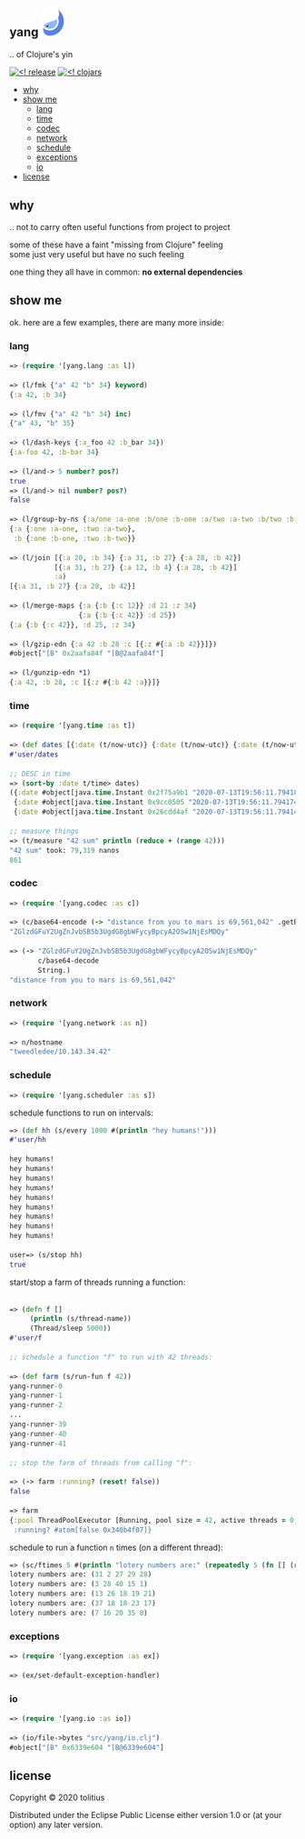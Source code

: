 ## yang <img src="doc/img/yang-logo.png" width="42px">

.. of Clojure's yin

[![<! release](https://img.shields.io/badge/dynamic/json.svg?label=release&url=https%3A%2F%2Fclojars.org%2Ftolitius%2Fyang%2Flatest-version.json&query=version&colorB=blue)](https://github.com/tolitius/yang/releases)
[![<! clojars](https://img.shields.io/clojars/v/tolitius/yang.svg)](https://clojars.org/tolitius/yang)

- [why](#why)
- [show me](#show-me)
  - [lang](#lang)
  - [time](#time)
  - [codec](#codec)
  - [network](#network)
  - [schedule](#schedule)
  - [exceptions](#exceptions)
  - [io](#io)
- [license](#license)

## why

.. not to carry often useful functions from project to project

some of these have a faint "missing from Clojure" feeling<br/>
some just very useful but have no such feeling

one thing they all have in common: **no external dependencies**

## show me

ok. here are a few examples, there are many more inside:

### lang

```clojure
=> (require '[yang.lang :as l])

=> (l/fmk {"a" 42 "b" 34} keyword)
{:a 42, :b 34}

=> (l/fmv {"a" 42 "b" 34} inc)
{"a" 43, "b" 35}

=> (l/dash-keys {:a_foo 42 :b_bar 34})
{:a-foo 42, :b-bar 34}

=> (l/and-> 5 number? pos?)
true
=> (l/and-> nil number? pos?)
false

=> (l/group-by-ns {:a/one :a-one :b/one :b-one :a/two :a-two :b/two :b-two})
{:a {:one :a-one, :two :a-two},
 :b {:one :b-one, :two :b-two}}

=> (l/join [{:a 20, :b 34} {:a 31, :b 27} {:a 28, :b 42}]
           [{:a 31, :b 27} {:a 12, :b 4} {:a 28, :b 42}]
           :a)
[{:a 31, :b 27} {:a 28, :b 42}]

=> (l/merge-maps {:a {:b {:c 12}} :d 21 :z 34}
                 {:a {:b {:c 42}} :d 25})
{:a {:b {:c 42}}, :d 25, :z 34}

=> (l/gzip-edn {:a 42 :b 28 :c [{:z #{:a :b 42}}]})
#object["[B" 0x2aafa84f "[B@2aafa84f"]

=> (l/gunzip-edn *1)
{:a 42, :b 28, :c [{:z #{:b 42 :a}}]}
```

### time

```clojure
=> (require '[yang.time :as t])

=> (def dates [{:date (t/now-utc)} {:date (t/now-utc)} {:date (t/now-utc)}])
#'user/dates

;; DESC in time
=> (sort-by :date t/time> dates)
({:date #object[java.time.Instant 0x2f75a9b1 "2020-07-13T19:56:11.794186Z"]}
 {:date #object[java.time.Instant 0x9cc0505 "2020-07-13T19:56:11.794174Z"]}
 {:date #object[java.time.Instant 0x26cdd4af "2020-07-13T19:56:11.794141Z"]})

;; measure things
=> (t/measure "42 sum" println (reduce + (range 42)))
"42 sum" took: 79,319 nanos
861
```

### codec

```clojure
=> (require '[yang.codec :as c])

=> (c/base64-encode (-> "distance from you to mars is 69,561,042" .getBytes))
"ZGlzdGFuY2UgZnJvbSB5b3UgdG8gbWFycyBpcyA2OSw1NjEsMDQy"

=> (-> "ZGlzdGFuY2UgZnJvbSB5b3UgdG8gbWFycyBpcyA2OSw1NjEsMDQy"
       c/base64-decode
       String.)
"distance from you to mars is 69,561,042"
```

### network

```clojure
=> (require '[yang.network :as n])

=> n/hostname
"tweedledee/10.143.34.42"
```

### schedule

```clojure
=> (require '[yang.scheduler :as s])
```

schedule functions to run on intervals:

```clojure
=> (def hh (s/every 1000 #(println "hey humans!")))
#'user/hh

hey humans!
hey humans!
hey humans!
hey humans!
hey humans!
hey humans!
hey humans!
hey humans!
hey humans!

user=> (s/stop hh)
true
```

start/stop a farm of threads running a function:

```clojure

=> (defn f []
     (println (s/thread-name))
     (Thread/sleep 5000))
#'user/f

;; schedule a function "f" to run with 42 threads:

=> (def farm (s/run-fun f 42))
yang-runner-0
yang-runner-1
yang-runner-2
...
yang-runner-39
yang-runner-40
yang-runner-41

;; stop the farm of threads from calling "f":

=> (-> farm :running? (reset! false))
false

=> farm
{:pool ThreadPoolExecutor [Running, pool size = 42, active threads = 0, queued tasks = 0, completed tasks = 42]"],
 :running? #atom[false 0x340b4f07]}
```

schedule to run a function `n` times (on a different thread):

```clojure
=> (sc/ftimes 5 #(println "lotery numbers are:" (repeatedly 5 (fn [] (rand-int 42)))))
lotery numbers are: (31 2 27 29 28)
lotery numbers are: (3 28 40 15 1)
lotery numbers are: (13 26 18 19 21)
lotery numbers are: (37 18 18 23 17)
lotery numbers are: (7 16 20 35 8)
```

### exceptions

```clojure
=> (require '[yang.exception :as ex])

=> (ex/set-default-exception-handler)
```

### io

```clojure
=> (require '[yang.io :as io])

=> (io/file->bytes "src/yang/io.clj")
#object["[B" 0x6339e604 "[B@6339e604"]
```

## license

Copyright © 2020 tolitius

Distributed under the Eclipse Public License either version 1.0 or (at
your option) any later version.
